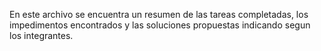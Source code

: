 En este archivo se encuentra un resumen de las tareas completadas, los impedimentos encontrados y las soluciones propuestas indicando segun los integrantes.
